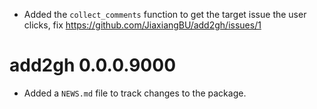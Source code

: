 * Added the `collect_comments` function to get the target issue the user clicks, fix https://github.com/JiaxiangBU/add2gh/issues/1

# add2gh 0.0.0.9000

* Added a `NEWS.md` file to track changes to the package.
